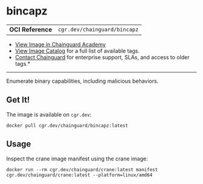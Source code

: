 <!--monopod:start-->
# bincapz
| | |
| - | - |
| **OCI Reference** | `cgr.dev/chainguard/bincapz` |


* [View Image in Chainguard Academy](https://edu.chainguard.dev/chainguard/chainguard-images/reference/bincapz/overview/)
* [View Image Catalog](https://console.enforce.dev/images/catalog) for a full list of available tags.
* [Contact Chainguard](https://www.chainguard.dev/chainguard-images) for enterprise support, SLAs, and access to older tags.*

---
<!--monopod:end-->

<!--overview:start-->
Enumerate binary capabilities, including malicious behaviors.
<!--overview:end-->

<!--getting:start-->
## Get It!
The image is available on `cgr.dev`:

```
docker pull cgr.dev/chainguard/bincapz:latest
```
<!--getting:end-->

<!--body:start-->
## Usage

Inspect the crane image manifest using the crane image:

```
docker run --rm cgr.dev/chainguard/crane:latest manifest cgr.dev/chainguard/crane:latest --platform=linux/amd64
```
<!--body:end-->
